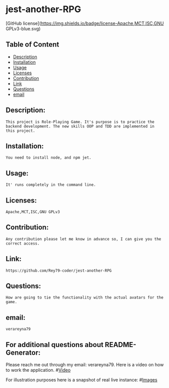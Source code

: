 
# jest-another-RPG


[GitHub license](https://img.shields.io/badge/license-Apache,MCT,ISC,GNU GPLv3-blue.svg)

## Table of Content

- [Description](#Description)
- [Installation](#Installation)
- [Usage](#Usage)
- [Licenses](#Licenses)
- [Contribution](#Contribution)
- [Link](#Link)
- [Questions](#Questions)
- [email](#email)

## Description:
    This project is Role-Playing Game. It's purpose is to practice the backend development. The new skills OOP and TDD are implemented in this project.
## Installation:
    You need to install node, and npm jet.
## Usage:
    It' runs completely in the command line.
## Licenses:
    Apache,MCT,ISC,GNU GPLv3
## Contribution:
    Any contribution please let me know in advance so, I can give you the correct access.
## Link:
    https://github.com/Rey79-coder/jest-another-RPG
## Questions:
    How are going to tie the functionality with the actual avatars for the game.
## email:
    verareyna79

## For additional questions about README-Generator:
   Please reach me out through my email: verareyna79.
   Here is a video on how to work the application.
#[Video](https://drive.google.com/file/d/1tl1pwlHSfMgXHlhJiNjzWUhO9NW5Duhr/view?usp=sharing)

For illustration purposes here is a snapshot of real live instance:
#[Images](https://raw.githubusercontent.com/Rey79-coder/README-generator/main/assets/img/README-sample-template-1920x720.png)


